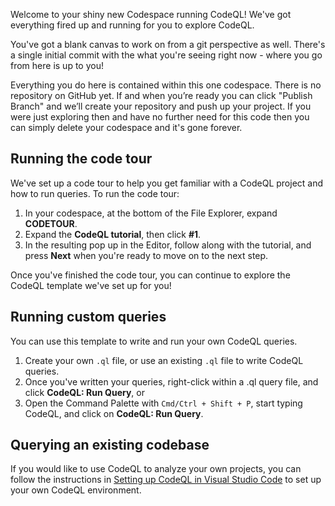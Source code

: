 Welcome to your shiny new Codespace running CodeQL! We've got everything fired up and running for you to explore CodeQL.

You've got a blank canvas to work on from a git perspective as well. There's a single initial commit with the what you're seeing right now - where you go from here is up to you!

Everything you do here is contained within this one codespace. There is no repository on GitHub yet. If and when you’re ready you can click "Publish Branch" and we’ll create your repository and push up your project. If you were just exploring then and have no further need for this code then you can simply delete your codespace and it's gone forever.

## Running the code tour

We've set up a code tour to help you get familiar with a CodeQL project and how to run queries. To run the code tour:

1. In your codespace, at the bottom of the File Explorer, expand **CODETOUR**.
1. Expand the **CodeQL tutorial**, then click **#1**. 
1. In the resulting pop up in the Editor, follow along with the tutorial, and press **Next** when you're ready to move on to the next step.

Once you've finished the code tour, you can continue to explore the CodeQL template we've set up for you!

## Running custom queries

You can use this template to write and run your own CodeQL queries.

1. Create your own `.ql` file, or use an existing `.ql` file to write CodeQL queries.
1. Once you've written your queries, right-click within a .ql query file, and click **CodeQL: Run Query**, or
1. Open the Command Palette with `Cmd/Ctrl + Shift + P`, start typing CodeQL, and click on **CodeQL: Run Query**.

## Querying an existing codebase

If you would like to use CodeQL to analyze your own projects, you can follow the instructions in [Setting up CodeQL in Visual Studio Code](https://codeql.github.com/docs/codeql-for-visual-studio-code/setting-up-codeql-in-visual-studio-code/) to set up your own CodeQL environment. 
